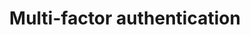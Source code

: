 ---
title: "Multi-factor authentication"
description: "Guide on configuring different multi-factor authentication modules."
---